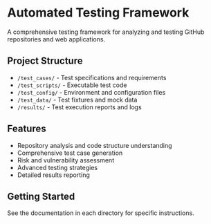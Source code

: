# Automated Testing Framework

A comprehensive testing framework for analyzing and testing GitHub repositories and web applications.

## Project Structure

- `/test_cases/` - Test specifications and requirements
- `/test_scripts/` - Executable test code
- `/test_config/` - Environment and configuration files
- `/test_data/` - Test fixtures and mock data
- `/results/` - Test execution reports and logs

## Features

- Repository analysis and code structure understanding
- Comprehensive test case generation
- Risk and vulnerability assessment
- Advanced testing strategies
- Detailed results reporting

## Getting Started

See the documentation in each directory for specific instructions.